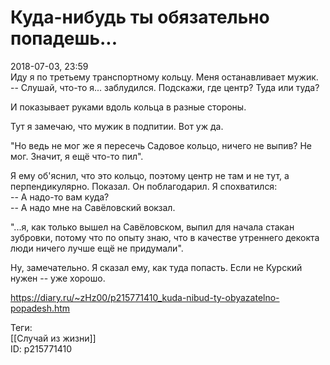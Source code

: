 Куда-нибудь ты обязательно попадешь...
=======================================

   
 2018-07-03, 23:59   
  Иду я по третьему транспортному кольцу. Меня останавливает мужик.   
 -- Слушай, что-то я... заблудился. Подскажи, где центр? Туда или туда?   
   
 И показывает руками вдоль кольца в разные стороны.   
   
 Тут я замечаю, что мужик в подпитии. Вот уж да.   
   
 "Но ведь не мог же я пересечь Садовое кольцо, ничего не выпив? Не мог. Значит, я ещё что-то пил".   
   
 Я ему об'яснил, что это кольцо, поэтому центр не там и не тут, а перпендикулярно. Показал. Он поблагодарил. Я спохватился:   
 -- А надо-то вам куда?   
 -- А надо мне на Савёловский вокзал.   
   
 "...я, как только вышел на Савёловском, выпил для начала стакан зубровки, потому что по опыту знаю, что в качестве утреннего декокта люди ничего лучше ещё не придумали".   
   
 Ну, замечательно. Я сказал ему, как туда попасть. Если не Курский нужен -- уже хорошо.   
    
 <https://diary.ru/~zHz00/p215771410_kuda-nibud-ty-obyazatelno-popadesh.htm>   
   
 Теги:   
 [[Случай из жизни]]   
 ID: p215771410
